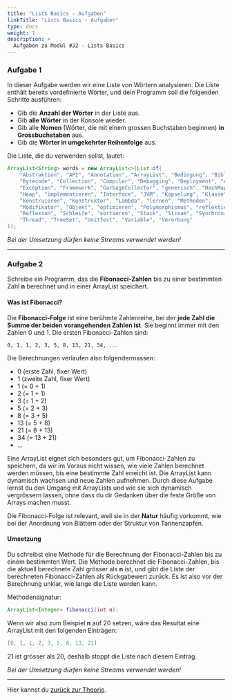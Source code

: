 ```yaml
---
title: "Lists Basics - Aufgaben"
linkTitle: "Lists Basics - Aufgaben"
type: docs
weight: 1
description: >
  Aufgaben zu Modul #J2 - Lists Basics
---
```


### Aufgabe 1
In dieser Aufgabe werden wir eine Liste von Wörtern analysieren. Die Liste enthält bereits vordefinierte Wörter, und dein Programm soll die folgenden Schritte ausführen:

- Gib die **Anzahl der Wörter** in der Liste aus.
- Gib **alle Wörter** in der Konsole wieder.
- Gib alle **Nomen** (Wörter, die mit einem grossen Buchstaben beginnen) **in Grossbuchstaben** aus.
- Gib die **Wörter in umgekehrter Reihenfolge** aus.

Die Liste, die du verwenden sollst, lautet:
```java
ArrayList<String> words = new ArrayList<>(List.of(
    "Abstraktion", "API", "Annotation", "ArrayList", "Bedingung", "Bibliothek",
    "Bytecode", "Collection", "Compiler", "Debugging", "Deployment", "entwickeln",
    "Exception", "Framework", "GarbageCollector", "generisch", "HashMap",
    "Heap", "implementieren", "Interface", "JVM", "Kapselung", "Klasse",
    "konstruieren", "Konstruktor", "Lambda", "lernen", "Methoden",
    "Modifikator", "Objekt", "optimieren", "Polymorphismus", "reflektieren",
    "Reflexion", "Schleife", "sortieren", "Stack", "Stream", "Synchronisation",
    "Thread", "TreeSet", "UnitTest", "Variable", "Vererbung"
));
```

*Bei der Umsetzung dürfen keine Streams verwendet werden!*

---

### Aufgabe 2
Schreibe ein Programm, das die **Fibonacci-Zahlen** bis zu einer bestimmten Zahl **n** berechnet und in einer ArrayList speichert.

#### Was ist Fibonacci?

Die **Fibonacci-Folge** ist eine berühmte Zahlenreihe, bei der **jede Zahl die Summe der beiden vorangehenden Zahlen ist**. Sie beginnt immer mit den Zahlen 0 und 1. 
Die ersten Fibonacci-Zahlen sind:

```
0, 1, 1, 2, 3, 5, 8, 13, 21, 34, ...
```

Die Berechnungen verlaufen also folgendermassen:

- 0 (erste Zahl, fixer Wert)
- 1 (zweite Zahl, fixer Wert)
- 1 (= 0 + 1)
- 2 (= 1 + 1)
- 3 (= 1 + 2)
- 5 (= 2 + 3)
- 8 (= 3 + 5)
- 13 (= 5 + 8)
- 21 (= 8 + 13)
- 34 (= 13 + 21)
- ...

Eine ArrayList eignet sich besonders gut, um Fibonacci-Zahlen zu speichern, da wir im Voraus nicht wissen, wie viele Zahlen berechnet werden müssen, bis eine bestimmte Zahl erreicht ist.
Die ArrayList kann dynamisch wachsen und neue Zahlen aufnehmen.
Durch diese Aufgabe lernst du den Umgang mit ArrayLists und wie sie sich dynamisch vergrössern lassen, ohne dass du dir Gedanken über die feste Größe von Arrays machen musst.

Die Fibonacci-Folge ist relevant, weil sie in der **Natur** häufig vorkommt, wie bei der Anordnung von Blättern oder der Struktur von Tannenzapfen.

#### Umsetzung
Du schreibst eine Methode für die Berechnung der Fibonacci-Zahlen bis zu einem bestimmten Wert.
Die Methode berechnet die Fibonacci-Zahlen, bis die aktuell berechnete Zahl grösser als **n** ist, und gibt die Liste der berechneten Fibonacci-Zahlen als Rückgabewert zurück.
Es ist also vor der Berechnung unklar, wie lange die Liste werden kann.

Methodensignatur:
```java
ArrayList<Integer> fibonacci(int n);
```

Wenn wir also zum Beispiel **n** auf 20 setzen, wäre das Resultat eine ArrayList mit den folgenden Einträgen:
```java
[0, 1, 1, 2, 3, 5, 8, 13, 21]
```

21 ist grösser als 20, deshalb stoppt die Liste nach diesem Eintrag.

*Bei der Umsetzung dürfen keine Streams verwendet werden!*

---
Hier kannst du [zurück zur Theorie](../../../../docs/java/j2-oop/05-list-basics).